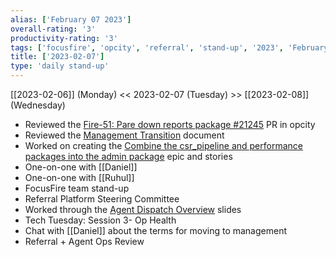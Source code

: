 ```yaml
---
alias: ['February 07 2023']
overall-rating: '3'
productivity-rating: '3'
tags: ['focusfire', 'opcity', 'referral', 'stand-up', '2023', 'February', 'Tuesday']
title: ['2023-02-07']
type: 'daily stand-up'
---
```

[[2023-02-06]] (Monday) << 2023-02-07 (Tuesday) >> [[2023-02-08]] (Wednesday)

- Reviewed the [Fire-51: Pare down reports package #21245](https://github.com/Opcity/opcity/pull/21245) PR in opcity
- Reviewed the [Management Transition](https://docs.google.com/document/d/1OHVyAV2oHGWJFtqp8OKPiv4ACv_jod4vbArBXP9xTlU/edit) document
- Worked on creating the [Combine the csr_pipeline and performance packages into the admin package](https://moveinc.atlassian.net/browse/FF-1759) epic and stories
- One-on-one with [[Daniel]]
- One-on-one with [[Ruhul]]
- FocusFire team stand-up
- Referral Platform Steering Committee
- Worked through the [Agent Dispatch Overview](https://docs.google.com/presentation/d/1kZorgykfwtHMButN3V2TGy9VpEaJY4ep9wdzhN-j4Hc/edit#slide=id.gc6f9e470d_0_0) slides
- Tech Tuesday: Session 3- Op Health
- Chat with [[Daniel]] about the terms for moving to management
- Referral + Agent Ops Review